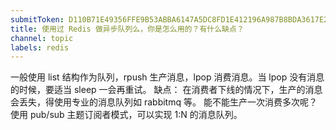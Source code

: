 ```yaml
---
submitToken: D110B71E49356FFE9B53ABBA6147A5DC8FD1E412196A987B8BDA3617E23A2C46
title: 使用过 Redis 做异步队列么，你是怎么用的？有什么缺点？
channel: topic
labels: redis
---
```


一般使用 list 结构作为队列，rpush 生产消息，lpop 消费消息。当 lpop 没有消息的时候，要适当 sleep 一会再重试。 缺点： 在消费者下线的情况下，生产的消息会丢失，得使用专业的消息队列如 rabbitmq 等。 能不能生产一次消费多次呢？ 使用 pub/sub 主题订阅者模式，可以实现 1:N 的消息队列。